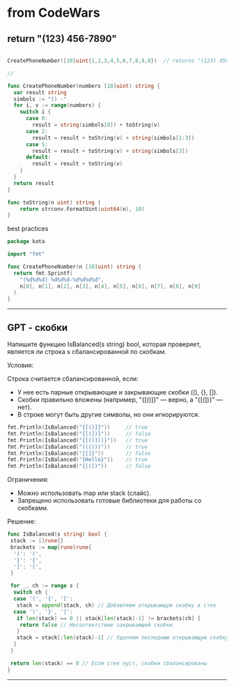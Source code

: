 # from CodeWars

## return "(123) 456-7890"

```go

CreatePhoneNumber([10]uint{1,2,3,4,5,6,7,8,9,0})  // returns "(123) 456-7890"

//

func CreatePhoneNumber(numbers [10]uint) string {
  var result string 
  simbols := "() -"
  for i, v := range(numbers) {
    switch i {
      case 0:
        result = string(simbols[0]) + toString(v)
      case 2:
        result = result + toString(v) + string(simbols[1:3])
      case 5:
        result = result + toString(v) + string(simbols[3])
      default:
        result = result + toString(v)
    }
  }
  return result 
}

func toString(n uint) string {
    return strconv.FormatUint(uint64(n), 10)
}

```

best practices

```go
package kata

import "fmt"

func CreatePhoneNumber(n [10]uint) string {
  return fmt.Sprintf(
    "(%d%d%d) %d%d%d-%d%d%d%d",
    n[0], n[1], n[2], n[3], n[4], n[5], n[6], n[7], n[8], n[9]
  )
}
```

---

## GPT - cкобки

Напишите функцию IsBalanced(s string) bool, которая проверяет, является ли строка s сбалансированной по скобкам.

Условия:

Строка считается сбалансированной, если:

- У нее есть парные открывающие и закрывающие скобки ((), {}, []).
- Скобки правильно вложены (например, "{[()]}" — верно, а "{[(])}" — нет).
- В строке могут быть другие символы, но они игнорируются.

```go
fmt.Println(IsBalanced("{[()]}"))     // true  
fmt.Println(IsBalanced("{[(])}"))     // false  
fmt.Println(IsBalanced("{[()]()}"))   // true  
fmt.Println(IsBalanced("((()))"))     // true  
fmt.Println(IsBalanced("[{]}"))       // false  
fmt.Println(IsBalanced("{Hello}"))    // true  
fmt.Println(IsBalanced("{[(])"))      // false  
```

Ограничения:

- Можно использовать map или stack (слайс).
- Запрещено использовать готовые библиотеки для работы со скобками.

Решение:

```go
func IsBalanced(s string) bool {
 stack := []rune{}
 brackets := map[rune]rune{
  ')': '(', 
  '}': '{', 
  ']': '[',
 }

 for _, ch := range s {
  switch ch {
  case '(', '{', '[':
   stack = append(stack, ch) // Добавляем открывающую скобку в стек
  case ')', '}', ']':
   if len(stack) == 0 || stack[len(stack)-1] != brackets[ch] {
    return false // Несоответствие закрывающей скобки
   }
   stack = stack[:len(stack)-1] // Удаляем последнюю открывающую скобку
  }
 }

 return len(stack) == 0 // Если стек пуст, скобки сбалансированы
}
```

---
